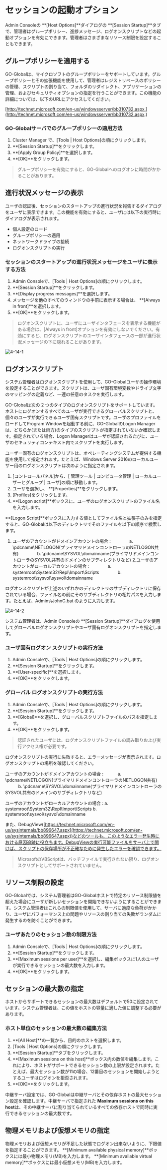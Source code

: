 # セッションの起動オプション

Admin Consoleの **[Host Options]**ダイアログの **[Session Startup]**タブで、管理者はグループポリシー、進捗メッセージ、ログオンスクリプトなどの起動オプションを有効にできます。管理者はさまざまなリソース制限を設定することもできます。

## グループポリシーを適用する

GO-Globalは、マイクロソフトのグループポリシーをサポートしています。グループポリシーとその拡張機能を使用して、管理者はレジストリベースのポリシーの管理、スクリプトの割り当て、フォルダのリダイレクト、アプリケーションの管理、およびセキュリティオプションの指定を行うことができます。この機能の詳細については、以下のURLにアクセスしてください。

[http://technet.microsoft.com/en-us/windowsserver/bb310732.aspx.](http://technet.microsoft.com/en-us/windowsserver/bb310732.aspx.)

### GO-Globalサーバでのグループポリシーの適用方法

1. Cluster Manager で、[Tools | Host Options]の順にクリックします。
2. **[Session Startup]**をクリックします。
3. **[Apply Group Policy]**を選択します。
4. **[OK]**をクリックします。

>グループポリシーを有効にすると、GO-Globalへのログオンに時間がかかることがあります。

## 進行状況メッセージの表示

ユーザの認証後、セッションのスタートアップの進行状況を報告するダイアログをユーザに表示できます。この機能を有効にすると、ユーザには以下の実行時にダイアログが表示されます。

* 個人設定のロード
* グループポリシーの適用
* ネットワークドライブの接続
* ログオンスクリプトの実行

### セッションのスタートアップの進行状況メッセージをユーザに表示する方法

1. Admin Consoleで、[Tools | Host Options]の順にクリックします。
2. **[Session Startup]**をクリックします。
3. **[Display progress messages]**を選択します。
4. メッセージを他のすべてのウィンドウの手前に表示する場合は、 **[Always in front]**を選択します。
5. **[OK]**をクリックします。

>ログオンスクリプトに、ユーザにユーザインタフェースを表示する機能がある場合は、[Always in front]オプションを有効にしないでください。有効にすると、ログオンスクリプトのユーザインタフェースの一部が進行状況メッセージの下に隠れることがあります。

![4-14-1](/img/4-14-1.png) 

## ログオンスクリプト

システム管理者はログオンスクリプトを使用して、GO-Globalユーザの操作環境を設定することができます。スクリプトは、ユーザ固有環境変数やドライブ文字のマッピングの定義など、一連の任意のタスクを実行します。

GO-Globalは次の 2 つのタイプのログオンスクリプトをサポートしています。ホストにログオンするすべてのユーザが実行できるグローバルスクリプトと、個々のユーザが実行できるユーザ固有スクリプトです。ユーザのプロファイルをロードしてProgram Windowを起動する前に、GO-GlobalのLogon Manager は、どちらか(または両方)のタイプのスクリプトが指定されていないか確認します。指定されている場合、Logon Managerはユーザが認証されるたびに、ユーザのセキュリティコンテキスト内でスクリプトを実行します。

ユーザー固有のログオンスクリプトは、オペレーティングシステムが提供する機能を使用して指定されます。たとえば、Windows Server 2016のローカルユーザー用のログオンスクリプトは次のように指定されます。

1. [コントロールパネル]から、[ 管理ツール | コンピュータ管理 | ローカルユーザーとグループ | ユーザ]の順に移動します。
2. ユーザを選択し、 **[Properties]**をクリックします。
3. [Profiles]をクリックします。
4. **[Logon script]**ボックスに、ユーザのログオンスクリプトのファイル名を入力します。

**[Logon Script]**ボックスに入力する値としてファイル名と拡張子のみを指定すると、GO-Globalは以下のディレクトリでそのファイルを以下の順序で検索します。

1. ユーザのアカウントがドメインアカウントの場合 :
　　　　a. \\pdcname\NETLOGON(プライマリドメインコントローラのNETLOGON共有)
　　　　b. \\pdcname\SYSVOL\domainname(プライマリドメインコントローラのSYSVOL共有のドメインのサブディレクトリなど)
2.ユーザのアカウントがローカルアカウントの場合 :
　　　　a. systemroot\System32\Repl\Import\Scripts
　　　　b. systemroot\sysvol\sysvol\domainname

ログオンスクリプトが上述のいずれかのディレクトリのサブディレクトリに保存されている場合、ファイル名の前にそのサブディレクトリの相対パスを入力します。たとえば、Admins\JohnG.bat のように入力します。

![4-14-2](/img/4-14-2.png) 

システム管理者は、Admin Consoleの **[Session Startup]**ダイアログを使用してグローバルログオンスクリプトやユーザ固有ログオンスクリプトを指定します。

### ユーザ固有ログオン スクリプトの実行方法

1. Admin Consoleで、[Tools | Host Options]の順にクリックします。
2. **[Session Startup]**をクリックします。
3. **[User-specific]**を選択します。
4. **[OK]**をクリックします。

### グローバル ログオンスクリプトの実行方法

1. Admin Consoleで、[Tools | Host Options]の順にクリックします。
2. **[Session Startup]**をクリックします。
3. **[Global]**を選択し、グローバルスクリプトファイルのパスを指定します。
4. **[OK]**をクリックします。

>認証されたユーザには、ログオンスクリプトファイルの読み取りおよび実行アクセス権が必要です。

ログオンスクリプトの実行に失敗すると、エラーメッセージが表示されます。ログオンスクリプトの場所を確認してください。

ユーザのアカウントがドメインアカウントの場合 :
　　　a. \\pdcname\NETLOGON(プライマリドメインコントローラのNETLOGON共有)
　　　b. \\pdcname\SYSVOL\domainname(プライマリドメインコントローラのSYSVOL共有のドメインのサブディレクトリなど)

ユーザのアカウントがローカルアカウントの場合 :
      a. systemroot\System32\Repl\Import\Scripts
      b. systemroot\sysvol\sysvol\domainname

また、DebugView([https://technet.microsoft.com/en-us/sysinternals/bb896647.aspx](https://technet.microsoft.com/en-us/sysinternals/bb896647.aspx))などのツールも、このようなエラー発生時における原因追跡に役立ちます。DebugViewの実行可能ファイルをサーバ上で開けば、スクリプトの保存場所が不正確なために発生したエラーを確認できます。

>MicrosoftのVBScriptは、バッチファイルで実行されない限り、ログオンスクリプトとしてサポートされていません。

## リソース制限の設定

GO-Globalでは、システム管理者はGO-Globalホストで特定のリソース制限値を超えた場合にユーザが新しいセッションを開始できないようにすることができます。システム管理者はこれらの制限値を使用して、サーバに過度な負荷がかかり、ユーザにパフォーマンス上の問題やリソースの割り当ての失敗がランダムに発生するのを防ぐことができます。

### ユーザあたりのセッション数の制限方法

1. Admin Consoleで、[Tools | Host Options]の順にクリックします。
2. **[Session Startup]**をクリックします。
3. **[Maximum sessions per user]**を選択し、編集ボックスに1人のユーザが実行できるセッションの最大数を入力します。
4. **[OK]**をクリックします。

## セッションの最大数の指定

ホストからサポートできるセッションの最大数はデフォルトで50に設定されています。システム管理者は、この値をホストの容量に適した値に調整する必要があります。

### ホスト単位のセッションの最大数の編集方法

1. **[All Host]**の一覧から、目的のホストを選択します。
2. [Tools | Host Options]の順にクリックします。
3. **[Session Startup]**タブをクリックします。
4. **[Maximum sessions on this host]**ボックス内の数値を編集します。これにより、ホストがサポートできるセッション数の上限が設定されます。たとえば、最大セッション数が11の場合、12番目のセッションを開始しようとするユーザはログオンを拒否されます。
5. **[OK]**をクリックします。

中継サーバ設定では、GO-Globalは中継サーバとその依存ホストの最大セッション設定を確認します。中継サーバで指定された **Maximum sessions on this host**は、その中継サーバに割り当てられているすべての依存ホストで同時に実行できるセッションの最大数です。

## 物理メモリおよび仮想メモリの指定

物理メモリおよび仮想メモリが不足した状態でログオン出来ないように、下限値を指定することができます。 **[Minimum available physical memory]**ボックスには最小物理メモリ(MB)を入力します。 **[Minimum available virtual memory]**ボックスには最小仮想メモリ(MB)を入力します。